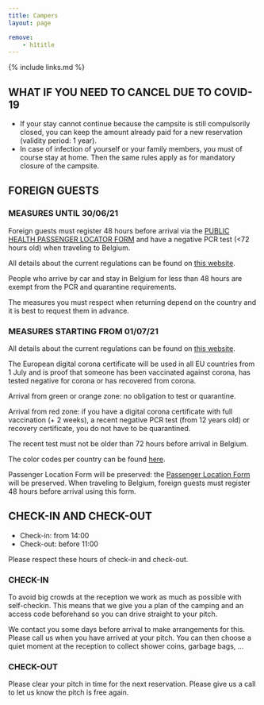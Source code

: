 ```yaml
---
title: Campers
layout: page

remove:
    - h1title
---
```


{% include links.md %}


## WHAT IF YOU NEED TO CANCEL DUE TO COVID-19

* If your stay cannot continue because the campsite is still compulsorily closed, you can keep the amount already paid for a new reservation (validity period: 1 year).
* In case of infection of yourself or your family members, you must of course stay at home. Then the same rules apply as for mandatory closure of the campsite.


## FOREIGN GUESTS

### MEASURES UNTIL 30/06/21
Foreign guests must register 48 hours before arrival via the [PUBLIC HEALTH PASSENGER LOCATOR FORM](https://travel.info-coronavirus.be/public-health-passenger-locator-form) and have a negative PCR test (<72 hours old) when traveling to Belgium.

All details about the current regulations can be found on [this website](https://www.info-coronavirus.be/en/travels/).

People who arrive by car and stay in Belgium for less than 48 hours are exempt from the PCR and quarantine requirements.

The measures you must respect when returning depend on the country and it is best to request them in advance.

### MEASURES STARTING FROM 01/07/21
All details about the current regulations can be found on [this website](https://www.info-coronavirus.be/en/travels/).

The European digital corona certificate will be used in all EU countries from 1 July and is proof that someone has been vaccinated against corona, has tested negative for corona or has recovered from corona.

Arrival from green or orange zone: no obligation to test or quarantine.

Arrival from red zone: if you have a digital corona certificate with full vaccination (+ 2 weeks), a recent negative PCR test (from 12 years old) or recovery certificate, you do not have to be quarantined.

The recent test must not be older than 72 hours before arrival in Belgium.

The color codes per country can be found [here](https://www.info-coronavirus.be/en/colour-codes-by-country/).

Passenger Location Form will be preserved: the [Passenger Location Form](https://travel.info-coronavirus.be/public-health-passenger-locator-form) will be preserved.
When traveling to Belgium, foreign guests must register 48 hours before arrival using this form.

## CHECK-IN AND CHECK-OUT

* Check-in: from 14:00
* Check-out: before 11:00

Please respect these hours of check-in and check-out.

### CHECK-IN

To avoid big crowds at the reception we work as much as possible with self-checkin.
This means that we give you a plan of the camping and an access code beforehand so
you can drive straight to your pitch.

We contact you some days before arrival to make arrangements for this.
Please call us when you have arrived at your pitch. You can then choose a quiet moment
at the reception to collect shower coins, garbage bags, ...

### CHECK-OUT

Please clear your pitch in time for the next reservation.
Please give us a call to let us know the pitch is free again.


